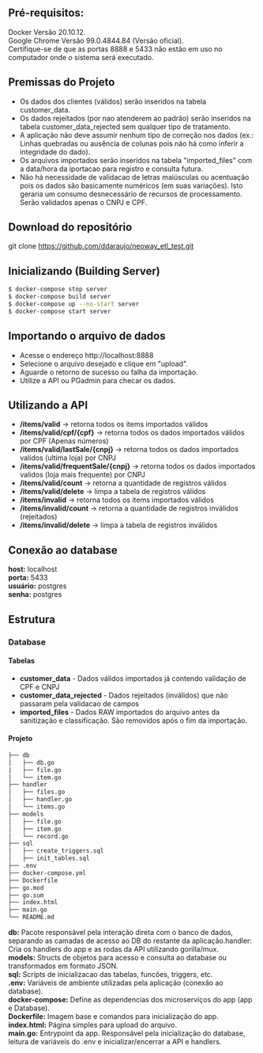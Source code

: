 ## Pré-requisitos:

Docker Versão 20.10.12.  
Google Chrome Versão 99.0.4844.84 (Versão oficial).  
Certifique-se de que as portas 8888 e 5433 não estão em uso no computador onde o sistema será executado.  


## Premissas do Projeto

* Os dados dos clientes (válidos) serão inseridos na tabela customer_data.
* Os dados rejeitados (por nao atenderem ao padrão) serão inseridos na tabela customer_data_rejected sem qualquer tipo de tratamento.
* A aplicação não deve assumir nenhum tipo de correção nos dados (ex.: Linhas quebradas ou ausência de colunas pois não há como inferir a integridade do dado).
* Os arquivos importados serão inseridos na tabela "imported_files" com a data/hora da iportacao para registro e consulta futura.
* Não há necessidade de validacao de letras maiúsculas ou acentuação pois os dados são basicamente numéricos (em suas variações). Isto geraria um consumo desnecessário de recursos de processamento. Serão validados apenas o CNPJ e CPF.

## Download do repositório

git clone https://github.com/ddaraujo/neoway_etl_test.git

## Inicializando (Building Server)

```bash
$ docker-compose stop server
$ docker-compose build server
$ docker-compose up --no-start server
$ docker-compose start server
```


## Importando o arquivo de dados

+ Acesse o endereço http://localhost:8888
+ Selecione o arquivo desejado e clique em "upload".
+ Aguarde o retorno de sucesso ou falha da importação.
+ Utilize a API ou PGadmin para checar os dados.


## Utilizando a API

* **/items/valid**   ->  retorna todos os items importados válidos
* **/items/valid/cpf/{cpf}**   ->  retorna todos os dados importados válidos por CPF (Apenas números)
* **/items/valid/lastSale/{cnpj}**   ->  retorna todos os dados importados validos (ultima loja) por CNPJ
* **/items/valid/frequentSale/{cnpj}**   ->  retorna todos os dados importados validos (loja mais frequente) por CNPJ 
* **/items/valid/count**   ->  retorna a quantidade de registros válidos
* **/items/valid/delete**   ->  limpa a tabela de registros válidos
* **/items/invalid**   ->  retorna todos os items importados válidos
* **/items/invalid/count**   ->  retorna a quantidade de registros inválidos (rejeitados)
* **/items/invalid/delete**   ->  limpa a tabela de registros inválidos

## Conexão ao database

**host:** localhost  
**porta:** 5433  
**usuário:** postgres  
**senha:** postgres  

## Estrutura
### Database
#### Tabelas
* **customer_data** - Dados válidos importados já contendo validação de CPF e CNPJ
* **customer_data_rejected** - Dados rejeitados (inválidos) que não passaram pela validacao de campos
* **imported_files** - Dados RAW importados do arquivo antes da sanitização e classificação. São removidos após o fim da importação.

#### Projeto
```bash
├── db
│   ├── db.go         
|   ├── file.go
│   └── item.go
├── handler                        
│   ├── files.go
│   ├── handler.go
│   └── items.go
├── models
│   ├── file.go
│   ├── item.go
│   └── record.go
├── sql
│   ├── create_triggers.sql
│   ├── init_tables.sql
├── .env
├── docker-compose.yml
├── Dockerfile
├── go.mod
├── go.sum
├── index.html
├── main.go
└── README.md
```

**db:** Pacote responsável pela interação direta com o banco de dados, separando as camadas de acesso ao DB do restante da aplicação.handler: Cria os handlers do app e as rodas da API utilizando gorilla/mux.  
**models:** Structs de objetos para acesso e consulta ao database ou transformados em formato JSON.  
**sql:** Scripts de inicializacao das tabelas, funcões, triggers, etc.  
**.env:** Variáveis de ambiente utilizadas pela aplicação (conexão ao database).  
**docker-compose:** Define as dependencias dos microserviços do app (app e Database).  
**Dockerfile:** Imagem base e comandos para inicialização do app.  
**index.html:** Página simples para upload do arquivo.  
**main.go:** Entrypoint da app. Responsável pela inicialização do database, leitura de variáveis do .env e inicializar/encerrar a API e handlers.  